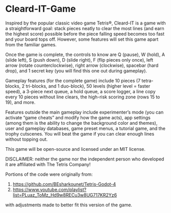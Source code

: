 # Cleard-IT-Game
  
  Inspired by the popular classic video game Tetris®, Cleard-IT is a game with a straightforward goal: stack pieces neatly to clear the 
most lines (and earn the highest score) possible before the piece falling speed becomes too fast and your board tops off. However, some 
features will set this game apart from the familiar games.

  Once the game is complete, the controls to know are Q (pause), W (hold), A (slide left), S (push down), D (slide 
right), F (flip pieces only once), left arrow (rotate counterclockwise), right arrow (clockwise), spacebar (hard drop), and 1 secret key
(you will find this one out during gameplay).

  Gameplay features (for the complete game) include 10 pieces (7 tetra-blocks, 2 tri-blocks, and 1 duo-block), 50 levels
(higher level = faster speed), a 3-piece next queue, a hold queue, a score logger, a line copy every 10 pieces without line clears,
the high-risk scoring zone (rows 15 to 19), and more.

  Features outside the main gameplay include experimenter’s mode (you can activate “game cheats” and modify how the game acts), app settings
(among them is the ability to change the background color and themes), user and gameplay databases, game preset menus, a tutorial game,
and the trophy cutscenes. You will beat the game if you can clear enough lines without topping out.

  This game will be open-source and licensed under an MIT license.

DISCLAIMER: neither the game nor the independent person who developed it are affiliated with The Tetris Company!

Portions of the code were originally from:
  1. https://github.com/BEsharkounet/Tetris-Godot-4
  2. https://www.youtube.com/playlist?list=PLuaz_ToMz_Hd9w8RECu3w8UG717KR2Yz6

with adjustments made to better fit this version of the game.
